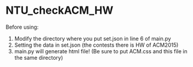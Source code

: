 # NTU_checkACM_HW

Before using:

1. Modify the directory where you put set.json in line 6 of main.py
2. Setting the data in set.json (the contests there is HW of ACM2015)
3. main.py will generate html file! (Be sure to put ACM.css and this file in the same directory)
